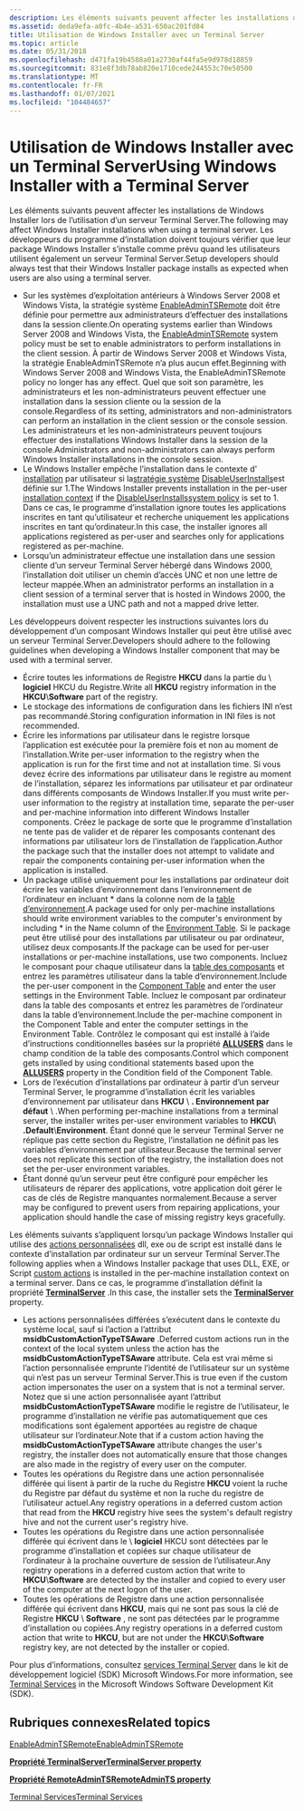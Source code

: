 ```yaml
---
description: Les éléments suivants peuvent affecter les installations de Windows Installer lors de l’utilisation d’un serveur Terminal Server. Les développeurs du programme d’installation doivent toujours vérifier que leur package Windows Installer s’installe comme prévu quand les utilisateurs utilisent également un serveur Terminal Server.
ms.assetid: deda9efa-a0fc-4b4e-a531-650ac201fd84
title: Utilisation de Windows Installer avec un Terminal Server
ms.topic: article
ms.date: 05/31/2018
ms.openlocfilehash: d471fa19b4588a01a2730af44fa5e9d978d18859
ms.sourcegitcommit: 831e8f3db78ab820e1710cede244553c70e50500
ms.translationtype: MT
ms.contentlocale: fr-FR
ms.lasthandoff: 01/07/2021
ms.locfileid: "104484657"
---
```

# <a name="using-windows-installer-with-a-terminal-server"></a><span data-ttu-id="8c87a-104">Utilisation de Windows Installer avec un Terminal Server</span><span class="sxs-lookup"><span data-stu-id="8c87a-104">Using Windows Installer with a Terminal Server</span></span>

<span data-ttu-id="8c87a-105">Les éléments suivants peuvent affecter les installations de Windows Installer lors de l’utilisation d’un serveur Terminal Server.</span><span class="sxs-lookup"><span data-stu-id="8c87a-105">The following may affect Windows Installer installations when using a terminal server.</span></span> <span data-ttu-id="8c87a-106">Les développeurs du programme d’installation doivent toujours vérifier que leur package Windows Installer s’installe comme prévu quand les utilisateurs utilisent également un serveur Terminal Server.</span><span class="sxs-lookup"><span data-stu-id="8c87a-106">Setup developers should always test that their Windows Installer package installs as expected when users are also using a terminal server.</span></span>

-   <span data-ttu-id="8c87a-107">Sur les systèmes d’exploitation antérieurs à Windows Server 2008 et Windows Vista, la stratégie système [EnableAdminTSRemote](enableadmintsremote.md) doit être définie pour permettre aux administrateurs d’effectuer des installations dans la session cliente.</span><span class="sxs-lookup"><span data-stu-id="8c87a-107">On operating systems earlier than Windows Server 2008 and Windows Vista, the [EnableAdminTSRemote](enableadmintsremote.md) system policy must be set to enable administrators to perform installations in the client session.</span></span> <span data-ttu-id="8c87a-108">À partir de Windows Server 2008 et Windows Vista, la stratégie EnableAdminTSRemote n’a plus aucun effet.</span><span class="sxs-lookup"><span data-stu-id="8c87a-108">Beginning with Windows Server 2008 and Windows Vista, the EnableAdminTSRemote policy no longer has any effect.</span></span> <span data-ttu-id="8c87a-109">Quel que soit son paramètre, les administrateurs et les non-administrateurs peuvent effectuer une installation dans la session cliente ou la session de la console.</span><span class="sxs-lookup"><span data-stu-id="8c87a-109">Regardless of its setting, administrators and non-administrators can perform an installation in the client session or the console session.</span></span> <span data-ttu-id="8c87a-110">Les administrateurs et les non-administrateurs peuvent toujours effectuer des installations Windows Installer dans la session de la console.</span><span class="sxs-lookup"><span data-stu-id="8c87a-110">Administrators and non-administrators can always perform Windows Installer installations in the console session.</span></span>
-   <span data-ttu-id="8c87a-111">Le Windows Installer empêche l’installation dans le contexte d' [installation](installation-context.md) par utilisateur si la[stratégie système](system-policy.md) [DisableUserInstalls](disableuserinstalls.md)est définie sur 1.</span><span class="sxs-lookup"><span data-stu-id="8c87a-111">The Windows Installer prevents installation in the per-user [installation context](installation-context.md) if the [DisableUserInstalls](disableuserinstalls.md)[system policy](system-policy.md) is set to 1.</span></span> <span data-ttu-id="8c87a-112">Dans ce cas, le programme d’installation ignore toutes les applications inscrites en tant qu’utilisateur et recherche uniquement les applications inscrites en tant qu’ordinateur.</span><span class="sxs-lookup"><span data-stu-id="8c87a-112">In this case, the installer ignores all applications registered as per-user and searches only for applications registered as per-machine.</span></span>
-   <span data-ttu-id="8c87a-113">Lorsqu’un administrateur effectue une installation dans une session cliente d’un serveur Terminal Server hébergé dans Windows 2000, l’installation doit utiliser un chemin d’accès UNC et non une lettre de lecteur mappée.</span><span class="sxs-lookup"><span data-stu-id="8c87a-113">When an administrator performs an installation in a client session of a terminal server that is hosted in Windows 2000, the installation must use a UNC path and not a mapped drive letter.</span></span>

<span data-ttu-id="8c87a-114">Les développeurs doivent respecter les instructions suivantes lors du développement d’un composant Windows Installer qui peut être utilisé avec un serveur Terminal Server.</span><span class="sxs-lookup"><span data-stu-id="8c87a-114">Developers should adhere to the following guidelines when developing a Windows Installer component that may be used with a terminal server.</span></span>

-   <span data-ttu-id="8c87a-115">Écrire toutes les informations de Registre **HKCU** dans la partie du  \\ **logiciel** HKCU du Registre.</span><span class="sxs-lookup"><span data-stu-id="8c87a-115">Write all **HKCU** registry information in the **HKCU**\\**Software** part of the registry.</span></span>
-   <span data-ttu-id="8c87a-116">Le stockage des informations de configuration dans les fichiers INI n’est pas recommandé.</span><span class="sxs-lookup"><span data-stu-id="8c87a-116">Storing configuration information in INI files is not recommended.</span></span>
-   <span data-ttu-id="8c87a-117">Écrire les informations par utilisateur dans le registre lorsque l’application est exécutée pour la première fois et non au moment de l’installation.</span><span class="sxs-lookup"><span data-stu-id="8c87a-117">Write per-user information to the registry when the application is run for the first time and not at installation time.</span></span> <span data-ttu-id="8c87a-118">Si vous devez écrire des informations par utilisateur dans le registre au moment de l’installation, séparez les informations par utilisateur et par ordinateur dans différents composants de Windows Installer.</span><span class="sxs-lookup"><span data-stu-id="8c87a-118">If you must write per-user information to the registry at installation time, separate the per-user and per-machine information into different Windows Installer components.</span></span> <span data-ttu-id="8c87a-119">Créez le package de sorte que le programme d’installation ne tente pas de valider et de réparer les composants contenant des informations par utilisateur lors de l’installation de l’application.</span><span class="sxs-lookup"><span data-stu-id="8c87a-119">Author the package such that the installer does not attempt to validate and repair the components containing per-user information when the application is installed.</span></span>
-   <span data-ttu-id="8c87a-120">Un package utilisé uniquement pour les installations par ordinateur doit écrire les variables d’environnement dans l’environnement de l’ordinateur en incluant \* dans la colonne nom de la [table d’environnement](environment-table.md).</span><span class="sxs-lookup"><span data-stu-id="8c87a-120">A package used for only per-machine installations should write environment variables to the computer's environment by including \* in the Name column of the [Environment Table](environment-table.md).</span></span> <span data-ttu-id="8c87a-121">Si le package peut être utilisé pour des installations par utilisateur ou par ordinateur, utilisez deux composants.</span><span class="sxs-lookup"><span data-stu-id="8c87a-121">If the package can be used for per-user installations or per-machine installations, use two components.</span></span> <span data-ttu-id="8c87a-122">Incluez le composant pour chaque utilisateur dans la [table des composants](condition-table.md) et entrez les paramètres utilisateur dans la table d’environnement.</span><span class="sxs-lookup"><span data-stu-id="8c87a-122">Include the per-user component in the [Component Table](condition-table.md) and enter the user settings in the Environment Table.</span></span> <span data-ttu-id="8c87a-123">Incluez le composant par ordinateur dans la table des composants et entrez les paramètres de l’ordinateur dans la table d’environnement.</span><span class="sxs-lookup"><span data-stu-id="8c87a-123">Include the per-machine component in the Component Table and enter the computer settings in the Environment Table.</span></span> <span data-ttu-id="8c87a-124">Contrôlez le composant qui est installé à l’aide d’instructions conditionnelles basées sur la propriété [**ALLUSERS**](allusers.md) dans le champ condition de la table des composants.</span><span class="sxs-lookup"><span data-stu-id="8c87a-124">Control which component gets installed by using conditional statements based upon the [**ALLUSERS**](allusers.md) property in the Condition field of the Component Table.</span></span>
-   <span data-ttu-id="8c87a-125">Lors de l’exécution d’installations par ordinateur à partir d’un serveur Terminal Server, le programme d’installation écrit les variables d’environnement par utilisateur dans **HKCU** \\ **. Environnement par défaut** \\ .</span><span class="sxs-lookup"><span data-stu-id="8c87a-125">When performing per-machine installations from a terminal server, the installer writes per-user environment variables to **HKCU**\\ **.Default**\\**Environment**.</span></span> <span data-ttu-id="8c87a-126">Étant donné que le serveur Terminal Server ne réplique pas cette section du Registre, l’installation ne définit pas les variables d’environnement par utilisateur.</span><span class="sxs-lookup"><span data-stu-id="8c87a-126">Because the terminal server does not replicate this section of the registry, the installation does not set the per-user environment variables.</span></span>
-   <span data-ttu-id="8c87a-127">Étant donné qu’un serveur peut être configuré pour empêcher les utilisateurs de réparer des applications, votre application doit gérer le cas de clés de Registre manquantes normalement.</span><span class="sxs-lookup"><span data-stu-id="8c87a-127">Because a server may be configured to prevent users from repairing applications, your application should handle the case of missing registry keys gracefully.</span></span>

<span data-ttu-id="8c87a-128">Les éléments suivants s’appliquent lorsqu’un package Windows Installer qui utilise des [actions personnalisées](custom-actions.md) dll, exe ou de script est installé dans le contexte d’installation par ordinateur sur un serveur Terminal Server.</span><span class="sxs-lookup"><span data-stu-id="8c87a-128">The following applies when a Windows Installer package that uses DLL, EXE, or Script [custom actions](custom-actions.md) is installed in the per-machine installation context on a terminal server.</span></span> <span data-ttu-id="8c87a-129">Dans ce cas, le programme d’installation définit la propriété [**TerminalServer**](terminalserver.md) .</span><span class="sxs-lookup"><span data-stu-id="8c87a-129">In this case, the installer sets the [**TerminalServer**](terminalserver.md) property.</span></span>

-   <span data-ttu-id="8c87a-130">Les actions personnalisées différées s’exécutent dans le contexte du système local, sauf si l’action a l’attribut **msidbCustomActionTypeTSAware** .</span><span class="sxs-lookup"><span data-stu-id="8c87a-130">Deferred custom actions run in the context of the local system unless the action has the **msidbCustomActionTypeTSAware** attribute.</span></span> <span data-ttu-id="8c87a-131">Cela est vrai même si l’action personnalisée emprunte l’identité de l’utilisateur sur un système qui n’est pas un serveur Terminal Server.</span><span class="sxs-lookup"><span data-stu-id="8c87a-131">This is true even if the custom action impersonates the user on a system that is not a terminal server.</span></span> <span data-ttu-id="8c87a-132">Notez que si une action personnalisée ayant l’attribut **msidbCustomActionTypeTSAware** modifie le registre de l’utilisateur, le programme d’installation ne vérifie pas automatiquement que ces modifications sont également apportées au registre de chaque utilisateur sur l’ordinateur.</span><span class="sxs-lookup"><span data-stu-id="8c87a-132">Note that if a custom action having the **msidbCustomActionTypeTSAware** attribute changes the user's registry, the installer does not automatically ensure that those changes are also made in the registry of every user on the computer.</span></span>
-   <span data-ttu-id="8c87a-133">Toutes les opérations du Registre dans une action personnalisée différée qui lisent à partir de la ruche du Registre **HKCU** voient la ruche du Registre par défaut du système et non la ruche du registre de l’utilisateur actuel.</span><span class="sxs-lookup"><span data-stu-id="8c87a-133">Any registry operations in a deferred custom action that read from the **HKCU** registry hive sees the system's default registry hive and not the current user's registry hive.</span></span>
-   <span data-ttu-id="8c87a-134">Toutes les opérations du Registre dans une action personnalisée différée qui écrivent dans le \\ **logiciel** HKCU sont détectées par le programme d’installation et copiées sur chaque utilisateur de l’ordinateur à la prochaine ouverture de session de l’utilisateur.</span><span class="sxs-lookup"><span data-stu-id="8c87a-134">Any registry operations in a deferred custom action that write to **HKCU**\\**Software** are detected by the installer and copied to every user of the computer at the next logon of the user.</span></span>
-   <span data-ttu-id="8c87a-135">Toutes les opérations de Registre dans une action personnalisée différée qui écrivent dans **HKCU**, mais qui ne sont pas sous la clé de Registre **HKCU** \\ **Software** , ne sont pas détectées par le programme d’installation ou copiées.</span><span class="sxs-lookup"><span data-stu-id="8c87a-135">Any registry operations in a deferred custom action that write to **HKCU**, but are not under the **HKCU**\\**Software** registry key, are not detected by the installer or copied.</span></span>

<span data-ttu-id="8c87a-136">Pour plus d’informations, consultez [services Terminal Server](../termserv/terminal-services-portal.md) dans le kit de développement logiciel (SDK) Microsoft Windows.</span><span class="sxs-lookup"><span data-stu-id="8c87a-136">For more information, see [Terminal Services](../termserv/terminal-services-portal.md) in the Microsoft Windows Software Development Kit (SDK).</span></span>

## <a name="related-topics"></a><span data-ttu-id="8c87a-137">Rubriques connexes</span><span class="sxs-lookup"><span data-stu-id="8c87a-137">Related topics</span></span>

<dl> <dt>

[<span data-ttu-id="8c87a-138">EnableAdminTSRemote</span><span class="sxs-lookup"><span data-stu-id="8c87a-138">EnableAdminTSRemote</span></span>](enableadmintsremote.md)
</dt> <dt>

[<span data-ttu-id="8c87a-139">**Propriété TerminalServer**</span><span class="sxs-lookup"><span data-stu-id="8c87a-139">**TerminalServer property**</span></span>](terminalserver.md)
</dt> <dt>

[<span data-ttu-id="8c87a-140">**Propriété RemoteAdminTS**</span><span class="sxs-lookup"><span data-stu-id="8c87a-140">**RemoteAdminTS property**</span></span>](remoteadmints.md)
</dt> <dt>

[<span data-ttu-id="8c87a-141">Terminal Services</span><span class="sxs-lookup"><span data-stu-id="8c87a-141">Terminal Services</span></span>](../termserv/terminal-services-portal.md)
</dt> </dl>

 

 
